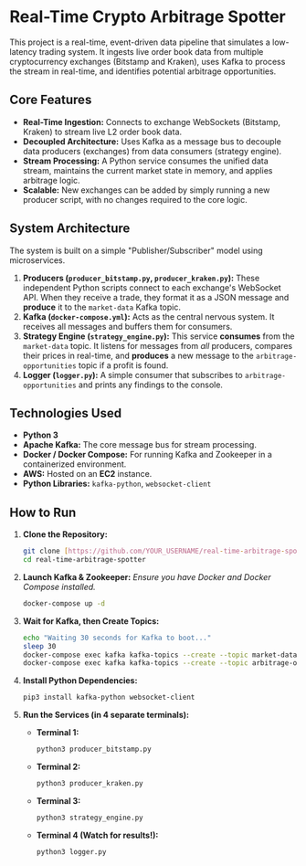 # Real-Time Crypto Arbitrage Spotter

This project is a real-time, event-driven data pipeline that simulates a low-latency trading system. It ingests live order book data from multiple cryptocurrency exchanges (Bitstamp and Kraken), uses Kafka to process the stream in real-time, and identifies potential arbitrage opportunities.

## Core Features

* **Real-Time Ingestion:** Connects to exchange WebSockets (Bitstamp, Kraken) to stream live L2 order book data.
* **Decoupled Architecture:** Uses Kafka as a message bus to decouple data producers (exchanges) from data consumers (strategy engine).
* **Stream Processing:** A Python service consumes the unified data stream, maintains the current market state in memory, and applies arbitrage logic.
* **Scalable:** New exchanges can be added by simply running a new producer script, with no changes required to the core logic.

## System Architecture

The system is built on a simple "Publisher/Subscriber" model using microservices.



1.  **Producers (`producer_bitstamp.py`, `producer_kraken.py`):** These independent Python scripts connect to each exchange's WebSocket API. When they receive a trade, they format it as a JSON message and **produce** it to the `market-data` Kafka topic.
2.  **Kafka (`docker-compose.yml`):** Acts as the central nervous system. It receives all messages and buffers them for consumers.
3.  **Strategy Engine (`strategy_engine.py`):** This service **consumes** from the `market-data` topic. It listens for messages from *all* producers, compares their prices in real-time, and **produces** a new message to the `arbitrage-opportunities` topic if a profit is found.
4.  **Logger (`logger.py`):** A simple consumer that subscribes to `arbitrage-opportunities` and prints any findings to the console.

## Technologies Used

* **Python 3**
* **Apache Kafka:** The core message bus for stream processing.
* **Docker / Docker Compose:** For running Kafka and Zookeeper in a containerized environment.
* **AWS:** Hosted on an **EC2** instance.
* **Python Libraries:** `kafka-python`, `websocket-client`

## How to Run

1.  **Clone the Repository:**
    ```bash
    git clone [https://github.com/YOUR_USERNAME/real-time-arbitrage-spotter.git](https://github.com/YOUR_USERNAME/real-time-arbitrage-spotter.git)
    cd real-time-arbitrage-spotter
    ```

2.  **Launch Kafka & Zookeeper:**
    *Ensure you have Docker and Docker Compose installed.*
    ```bash
    docker-compose up -d
    ```

3.  **Wait for Kafka, then Create Topics:**
    ```bash
    echo "Waiting 30 seconds for Kafka to boot..."
    sleep 30
    docker-compose exec kafka kafka-topics --create --topic market-data --bootstrap-server localhost:9092
    docker-compose exec kafka kafka-topics --create --topic arbitrage-opportunities --bootstrap-server localhost:9092
    ```

4.  **Install Python Dependencies:**
    ```bash
    pip3 install kafka-python websocket-client
    ```

5.  **Run the Services (in 4 separate terminals):**

    * **Terminal 1:**
        ```bash
        python3 producer_bitstamp.py
        ```
    * **Terminal 2:**
        ```bash
        python3 producer_kraken.py
        ```
    * **Terminal 3:**
        ```bash
        python3 strategy_engine.py
        ```
    * **Terminal 4 (Watch for results!):**
        ```bash
        python3 logger.py
        ```